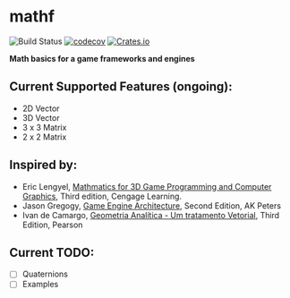 # mathf

![Build Status](https://github.com/naomijub/mathf/actions/workflows/rust.yml/badge.svg)
[![codecov](https://codecov.io/gh/naomijub/mathf/branch/master/graph/badge.svg?token=VJH0JMC7WW)](https://codecov.io/gh/naomijub/mathf)
[![Crates.io](https://img.shields.io/crates/v/mathf.svg?style=flat-square)](https://crates.io/crates/mathf)


**Math basics for a game frameworks and engines**

## Current Supported Features (ongoing):
* 2D Vector
* 3D Vector
* 3 x 3 Matrix
* 2 x 2 Matrix

## Inspired by:
* Eric Lengyel, [Mathmatics for 3D Game Programming and Computer Graphics](https://www.amazon.com.br/Mathematics-Game-Programming-Computer-Graphics/dp/1435458869), Third edition, Cengage Learning.
* Jason Gregogy, [Game Engine Architecture](https://www.amazon.com.br/Engine-Architecture-Second-Jason-Gregory/dp/1466560010/ref=pd_lpo_card_4?pd_rd_i=1466560010&psc=1), Second Edition, AK Peters
* Ivan de Camargo, [Geometria Analítica - Um tratamento Vetorial](https://www.amazon.com.br/Geometria-anal%C3%ADtica-um-tratamento-vetorial/dp/8587918915/), Third Edition, Pearson

## Current TODO:
- [ ] Quaternions
- [ ] Examples
